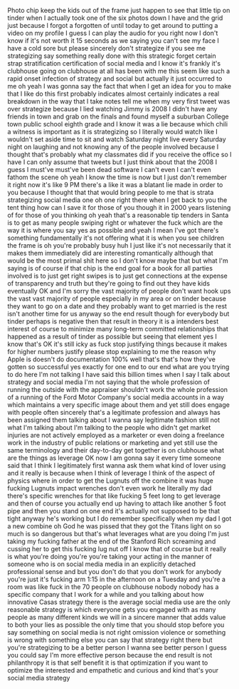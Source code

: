 Photo chip keep the kids out of the frame just happen to see that little tip on tinder when I actually took one of the six photos down I have and the grid just because I forgot a forgotten of until today to get around to putting a video on my profile I guess I can play the audio for you right now I don't know if it's not worth it 15 seconds as we saying you can't see my face I have a cold sore but please sincerely don't strategize if you see me strategizing say something really done with this strategic forget certain strap stratification certification of social media and I know it's frankly it's clubhouse going on clubhouse at all has been with me this seem like such a rapid onset infection of strategy and social but actually it just occurred to me oh yeah I was gonna say the fact that when I get an idea for you to make that I like do this first probably indicates almost certainly indicates a real breakdown in the way that I take notes tell me when my very first tweet was over strategize because I lied watching Jimmy is 2008 I didn't have any friends in town and grab on the finals and found myself a suburban College town public school eighth grade and I know it was a lie because which chili a witness is important as it is strategizing so I literally would watch like I wouldn't set aside time to sit and watch Saturday night live every Saturday night on laughing and not knowing any of the people involved because I thought that's probably what my classmates did if you receive the office so I have I can only assume that tweets but I just think about that the 2008 I guess I must've must've been dead software I can't even I can't even fathom the scene oh yeah I know the time is now but I just don't remember it right now it's like 9 PM there's a like it was a blatant lie made in order to you because I thought that that would bring people to me that is strata strategizing social media one oh one right there when I get back to you the tent thing how can I save it for those of you though it in 2000 years listening of for those of you thinking oh yeah that's a reasonable tip tenders in Santa is to get as many people swiping right or whatever the fuck which are the way it is where you say yes as possible and yeah I mean I've got there's something fundamentally it's not offering what it is when you see children the frame is oh you're probably busy huh I just like it's not necessarily that it makes them immediately did are interesting romantically although that would be the most primal shit here so I don't know maybe that but what I'm saying is of course if that chip is the end goal for a book for all parties involved is to just get right swipes is to just get connections at the expense of transparency and truth but they're going to find out they have kids eventually OK and I'm sorry the vast majority of people don't want hook ups the vast vast majority of people especially in my area or on tinder because they want to go on a date and they probably want to get married is the rest isn't another time for us anyway so the end result though for everybody but tinder perhaps is negative then that result in theory it is a intenders best interest of course to minimize many long-term committed relationships that happened as a result of tinder as possible but seeing that element yes I know that's OK it's still icky as fuck stop justifying things because it makes for higher numbers justify please stop explaining to me the reason why Apple is doesn't do documentation 100% well that's that's how they've gotten so successful yes exactly for one end to our end what are you trying to do here I'm not talking I have said this billion times when I say I talk about strategy and social media I'm not saying that the whole profession of running the outside with the appraiser shouldn't work the whole profession of a running of the Ford Motor Company's social media accounts in a way which maintains a very specific image about them and yet still does engage with people often sincerely that's a legitimate profession and always has been assigned them talking about I wanna say legitimate fashion still not what I'm talking about I'm talking to the people who didn't get market injuries are not actively employed as a marketer or even doing a freelance work in the industry of public relations or marketing and yet still use the same terminology and their day-to-day get together is on clubhouse what are the things as leverage OK now I am gonna say it every time someone said that I think I legitimately first wanna ask them what kind of lover using and it really is because when I think of leverage I think of the aspect of physics where in order to get the Lugnuts off the combine it was huge fucking Lugnuts impact wrenches don't even work he literally my dad there's specific wrenches for that like fucking 5 feet long to get leverage and then of course you actually end up having to attach like another 5 foot pipe and then you stand on one end it's actually not supposed to be that tight anyway he's working but I do remember specifically when my dad I got a new combine oh God he was pissed that they got the Titans light on so much is so dangerous but that's what leverages what are you doing I'm just taking my fucking father at the end of the Stanford Rich screaming and cussing her to get this fucking lug nut off I know that of course but it really is what you're doing you're you're taking your acting in the manner of someone who is on social media media in an explicitly detached professional sense and but you don't do that you don't work for anybody you're just it's fucking arm 1:15 in the afternoon on a Tuesday and you're a room was like fuck in the 70 people on clubhouse nobody nobody has a specific company that I work for a while and you talking about how innovative Casas strategy there is the average social media use are the only reasonable strategy is which everyone gets you engaged with as many people as many different kinds we will in a sincere manner that adds value to both your lies as possible the only time that you should stop before you say something on social media is not right omission violence or something is wrong with something else you can say that strategy right there but you're strategizing to be a better person I wanna see better person I guess you could say I'm more effective person because the end result is not philanthropy it is that self benefit it is that optimization if you want to optimize the interested and empathetic and curious and kind that's your social media strategy